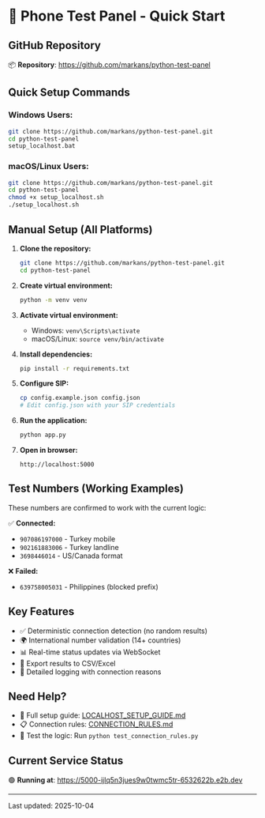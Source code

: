 # 🚀 Phone Test Panel - Quick Start

## GitHub Repository
📦 **Repository**: https://github.com/markans/python-test-panel

## Quick Setup Commands

### Windows Users:
```bash
git clone https://github.com/markans/python-test-panel.git
cd python-test-panel
setup_localhost.bat
```

### macOS/Linux Users:
```bash
git clone https://github.com/markans/python-test-panel.git
cd python-test-panel
chmod +x setup_localhost.sh
./setup_localhost.sh
```

## Manual Setup (All Platforms)

1. **Clone the repository:**
   ```bash
   git clone https://github.com/markans/python-test-panel.git
   cd python-test-panel
   ```

2. **Create virtual environment:**
   ```bash
   python -m venv venv
   ```

3. **Activate virtual environment:**
   - Windows: `venv\Scripts\activate`
   - macOS/Linux: `source venv/bin/activate`

4. **Install dependencies:**
   ```bash
   pip install -r requirements.txt
   ```

5. **Configure SIP:**
   ```bash
   cp config.example.json config.json
   # Edit config.json with your SIP credentials
   ```

6. **Run the application:**
   ```bash
   python app.py
   ```

7. **Open in browser:**
   ```
   http://localhost:5000
   ```

## Test Numbers (Working Examples)

These numbers are confirmed to work with the current logic:

✅ **Connected:**
- `907086197000` - Turkey mobile
- `902161883006` - Turkey landline
- `3698446014` - US/Canada format

❌ **Failed:**
- `639758005031` - Philippines (blocked prefix)

## Key Features

- ✅ Deterministic connection detection (no random results)
- 🌍 International number validation (14+ countries)
- 📊 Real-time status updates via WebSocket
- 💾 Export results to CSV/Excel
- 📝 Detailed logging with connection reasons

## Need Help?

- 📖 Full setup guide: [LOCALHOST_SETUP_GUIDE.md](LOCALHOST_SETUP_GUIDE.md)
- 📋 Connection rules: [CONNECTION_RULES.md](CONNECTION_RULES.md)
- 🧪 Test the logic: Run `python test_connection_rules.py`

## Current Service Status

🟢 **Running at**: https://5000-ijlq5n3jues9w0twmc5tr-6532622b.e2b.dev

---
Last updated: 2025-10-04